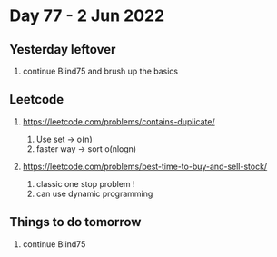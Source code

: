 # Day 77 - 2 Jun 2022

## Yesterday leftover
1. continue Blind75 and brush up the basics

## Leetcode
1. https://leetcode.com/problems/contains-duplicate/
    1. Use set -> o(n)
    2. faster way -> sort o(nlogn)

2. https://leetcode.com/problems/best-time-to-buy-and-sell-stock/
    1. classic one stop problem !
    2. can use dynamic programming

## Things to do tomorrow
1. continue Blind75